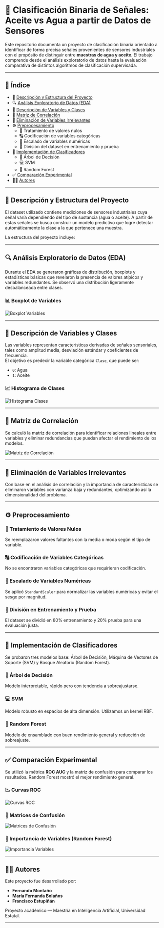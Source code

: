 # 🔬 Clasificación Binaria de Señales: Aceite vs Agua a partir de Datos de Sensores

Este repositorio documenta un proyecto de clasificación binaria orientado a identificar de forma precisa señales provenientes de sensores industriales con el propósito de distinguir entre **muestras de agua y aceite**. El trabajo comprende desde el análisis exploratorio de datos hasta la evaluación comparativa de distintos algoritmos de clasificación supervisada.

---

## 📑 Índice
- 📂 [Descripción y Estructura del Proyecto](#descripción-y-estructura-del-proyecto)
- 🔍 [Análisis Exploratorio de Datos (EDA)](#análisis-exploratorio-de-datos-eda)
- 📝 [Descripción de Variables y Clases](#descripción-de-variables-y-clases)
- 📝 [Matriz de Correlación](#matriz-de-correlación)
- 📝 [Eliminación de Variables Irrelevantes](#eliminación-de-variables-irrelevantes)
- ⚙️ [Preprocesamiento](#preprocesamiento)
  - 🧹 Tratamiento de valores nulos
  - 🔠 Codificación de variables categóricas
  - 📏 Escalado de variables numéricas
  - 🧪 División del dataset en entrenamiento y prueba
- 🤖 [Implementación de Clasificadores](#implementación-de-clasificadores)
  - 🌳 Árbol de Decisión
  - 💻 SVM
  - 🌲 Random Forest
- ✅ [Comparación Experimental](#comparación-experimental)
- 🧑‍💻 [Autores](#autores)

---

## 📂 Descripción y Estructura del Proyecto

El dataset utilizado contiene mediciones de sensores industriales cuya señal varía dependiendo del tipo de sustancia (agua o aceite). A partir de estas señales se busca construir un modelo predictivo que logre detectar automáticamente la clase a la que pertenece una muestra.

La estructura del proyecto incluye:

---

## 🔍 Análisis Exploratorio de Datos (EDA)

Durante el EDA se generaron gráficas de distribución, boxplots y estadísticas básicas que revelaron la presencia de valores atípicos y variables redundantes. Se observó una distribución ligeramente desbalanceada entre clases.

### 📊 Boxplot de Variables
![Boxplot Variables](proyecto_clasificacion_binaria/resultadosboxplot_variables.png)

---

## 📝 Descripción de Variables y Clases

Las variables representan características derivadas de señales sensoriales, tales como amplitud media, desviación estándar y coeficientes de frecuencia.  
El objetivo es predecir la variable categórica `Clase`, que puede ser:
- `0`: Agua
- `1`: Aceite

### 📈 Histograma de Clases
![Histograma Clases](resultados/histograma_clases.png)

---

## 📝 Matriz de Correlación

Se calculó la matriz de correlación para identificar relaciones lineales entre variables y eliminar redundancias que puedan afectar el rendimiento de los modelos.

![Matriz de Correlación](resultados/matriz_correlacion.png)

---

## 📝 Eliminación de Variables Irrelevantes

Con base en el análisis de correlación y la importancia de características se eliminaron variables con varianza baja y redundantes, optimizando así la dimensionalidad del problema.

---

## ⚙️ Preprocesamiento

### 🧹 Tratamiento de Valores Nulos
Se reemplazaron valores faltantes con la media o moda según el tipo de variable.

### 🔠 Codificación de Variables Categóricas
No se encontraron variables categóricas que requirieran codificación.

### 📏 Escalado de Variables Numéricas
Se aplicó `StandardScaler` para normalizar las variables numéricas y evitar el sesgo por magnitud.

### 🧪 División en Entrenamiento y Prueba
El dataset se dividió en 80% entrenamiento y 20% prueba para una evaluación justa.

---

## 🤖 Implementación de Clasificadores

Se probaron tres modelos base: Árbol de Decisión, Máquina de Vectores de Soporte (SVM) y Bosque Aleatorio (Random Forest).

### 🌳 Árbol de Decisión
Modelo interpretable, rápido pero con tendencia a sobreajustarse.

### 💻 SVM
Modelo robusto en espacios de alta dimensión. Utilizamos un kernel RBF.

### 🌲 Random Forest
Modelo de ensamblado con buen rendimiento general y reducción de sobreajuste.

---

## ✅ Comparación Experimental

Se utilizó la métrica **ROC AUC** y la matriz de confusión para comparar los resultados. Random Forest mostró el mejor rendimiento general.

### 📉 Curvas ROC
![Curvas ROC](resultados/curvas_roc.png)

### 🔲 Matrices de Confusión
![Matrices de Confusión](resultados/matrices_confusion.png)

### 🧪 Importancia de Variables (Random Forest)
![Importancia Variables](resultados/importancia_variables_rf.png)

---

## 🧑‍💻 Autores

Este proyecto fue desarrollado por:

- **Fernando Montaño**
- **María Fernanda Bolaños**
- **Francisco Estupiñán**

Proyecto académico — Maestría en Inteligencia Artificial, Universidad Estatal.

---



